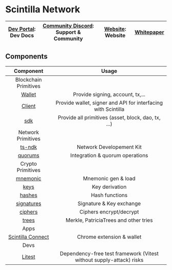 # Scintilla Network

| [Dev Portal](https://docs.scintilla.network): Dev Docs | [Community Discord](https://discord.com/invite/xb4uxc9JeP): Support & Community | [Website](https://scintilla.network): Website | [Whitepaper](https://whitepaper.scintilla.network)
|:---:|:---:|:---:|:---:|

## Components

| Component | Usage |
| :-: | :-: |
| Blockchain Primitives | |
| [Wallet](https://github.com/Scintilla-Network/ts-wallet) | Provide signing, account, tx,... |
| [Client](https://github.com/Scintilla-Network/client) | Provide wallet, signer and API for interfacing with Scintilla |
| [sdk](https://github.com/Scintilla-Network/ts-sdk) | Provide all primitives (asset, block, dao, tx, ...) |
| Network Primitives | |
| [ts-ndk](https://github.com/Scintilla-Network/ts-ndk) | Network Developement Kit |
| [quorums](https://github.com/Scintilla-Network/quorums) | Integration & quorum operations |
| Crypto Primitives | |
| [mnemonic](https://github.com/Scintilla-Network/ts-mnemonic) | Mnemonic gen & load|
| [keys](https://github.com/Scintilla-Network/ts-keys) | Key derivation |
| [hashes](https://github.com/Scintilla-Network/hashes) | Hash functions |
| [signatures](https://github.com/Scintilla-Network/signatures) | Signature & Key exchange |
| [ciphers](https://github.com/Scintilla-Network/ciphers) | Ciphers encrypt/decrypt |
| [trees](https://github.com/Scintilla-Network/trees) | Merkle, PatriciaTrees and other tries |
| Apps | |
| [Scintilla Connect](https://github.com/Scintilla-Network/scintilla-connect) | Chrome extension & wallet |
| Devs || 
| [Litest](https://github.com/Scintilla-Network/litest) | Dependency-free test framework (Vitest without supply-attack) risks |

